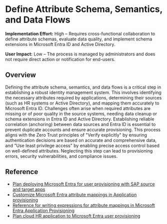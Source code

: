 #  Define Attribute Schema, Semantics, and Data Flows

**Implementation Effort:** High – Requires cross-functional collaboration to define attribute schemas, evaluate data quality, and implement schema extensions in Microsoft Entra ID and Active Directory.

**User Impact:** Low – The process is managed by administrators and does not require direct action or notification for end-users.

## Overview

Defining the attribute schema, semantics, and data flows is a critical step in establishing a robust identity management system. This involves identifying the necessary attributes required by applications, determining their sources (such as HR systems or Active Directory), and mapping them accurately to Microsoft Entra ID. Challenges often arise when required attributes are missing or of poor quality in the source systems, needing data cleanup or schema extensions in Entra ID and Active Directory. Establishing reliable correlation (anchoring) between data sources and Entra ID is essential to prevent duplicate accounts and ensure accurate provisioning. This process aligns with the Zero Trust principles of "Verify explicitly" by ensuring authentication decisions are based on accurate and comprehensive data, and "Use least privilege access" by enabling precise access control based on well-defined attributes. Neglecting this step can lead to provisioning errors, security vulnerabilities, and compliance issues.

## Reference

* [Plan deploying Microsoft Entra for user provisioning with SAP source and target apps](https://learn.microsoft.com/entra/identity/app-provisioning/plan-sap-user-source-and-target)
* [Customize Microsoft Entra attribute mappings in Application provisioning](https://learn.microsoft.com/entra/identity/app-provisioning/customize-application-attributes)
* [Reference for writing expressions for attribute mappings in Microsoft Entra Application Provisioning](https://learn.microsoft.com/entra/identity/app-provisioning/functions-for-customizing-application-data)
* [Plan cloud HR application to Microsoft Entra user provisioning](https://learn.microsoft.com/entra/identity/app-provisioning/plan-cloud-hr-provision)


